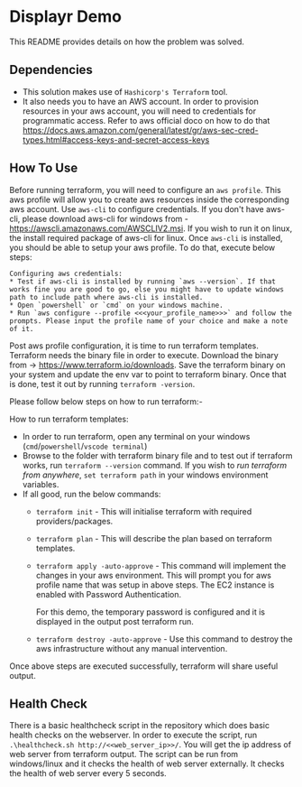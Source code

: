 # Displayr Demo #

This README provides details on how the problem was solved.

## Dependencies ##
* This solution makes use of `Hashicorp's Terraform` tool.
* It also needs you to have an AWS account. In order to provision resources in your aws account, you will need to credentials for programmatic access. Refer to aws official doco on how to do that https://docs.aws.amazon.com/general/latest/gr/aws-sec-cred-types.html#access-keys-and-secret-access-keys

## How To Use ##
Before running terraform, you will need to configure an `aws profile`. This aws profile will allow you to create aws resources inside the corresponding aws account. 
Use `aws-cli` to configure credentials. If you don't have aws-cli, please download aws-cli for windows from - https://awscli.amazonaws.com/AWSCLIV2.msi. If you wish to run it on linux, the install required package of aws-cli for linux. Once `aws-cli` is installed, you should be able to setup your aws profile. To do that, execute below steps:

```
Configuring aws credentials:
* Test if aws-cli is installed by running `aws --version`. If that works fine you are good to go, else you might have to update windows path to include path where aws-cli is installed.
* Open `powershell` or `cmd` on your windows machine.
* Run `aws configure --profile <<<your_profile_name>>>` and follow the prompts. Please input the profile name of your choice and make a note of it.
```

Post aws profile configuration, it is time to run terraform templates. Terraform needs the binary file in order to execute. Download the binary from -> https://www.terraform.io/downloads. Save the terraform binary on your system and update the env var to point to terraform binary. Once that is done, test it out by running `terraform -version`.

Please follow below steps on how to run terraform:-

How to run terraform templates:
* In order to run terraform, open any terminal on your windows (`cmd`/`powershell`/`vscode terminal`)
* Browse to the folder with terraform binary file and to test out if terraform works, run `terraform --version` command. If you wish to *run terraform from anywhere*, `set terraform path` in your windows environment variables.
* If all good, run the below commands:
    * `terraform init` - This will initialise terraform with required providers/packages.
    * `terraform plan` - This will describe the plan based on terraform templates.
    * `terraform apply -auto-approve` - This command will implement the changes in your aws environment. This will prompt you for aws profile name that was setup in above steps. The EC2 instance is enabled with Password Authentication. 
    
        For this demo, the temporary password is configured and it is displayed in the output post terraform run.
    * `terraform destroy -auto-approve` - Use this command to destroy the aws infrastructure without any manual intervention.

Once above steps are executed successfully, terraform will share useful output.

## Health Check ##
There is a basic healthcheck script in the repository which does basic health checks on the webserver. In order to execute the script, run `.\healthcheck.sh http://<<web_server_ip>>/`. You will get the ip address of web server from terraform output.
The script can be run from windows/linux and it checks the health of web server externally. It checks the health of web server every 5 seconds. 